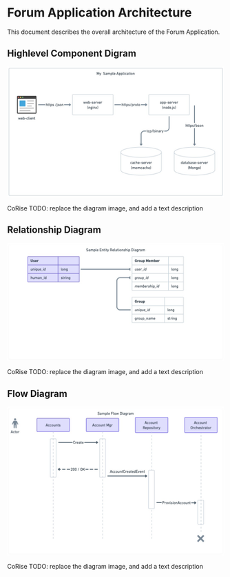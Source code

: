 # Forum Application Architecture

This document describes the overall architecture of the Forum Application. 

## Highlevel Component Digram

![Component Diagram](component_diagram.jpg)

CoRise TODO: replace the diagram image, and add a text description

## Relationship Diagram

![Relationship Diagram](relationship_diagram.jpg)

CoRise TODO: replace the diagram image, and add a text description

## Flow Diagram

![Flow Diagram](flow_diagram.jpg)

CoRise TODO: replace the diagram image, and add a text description
